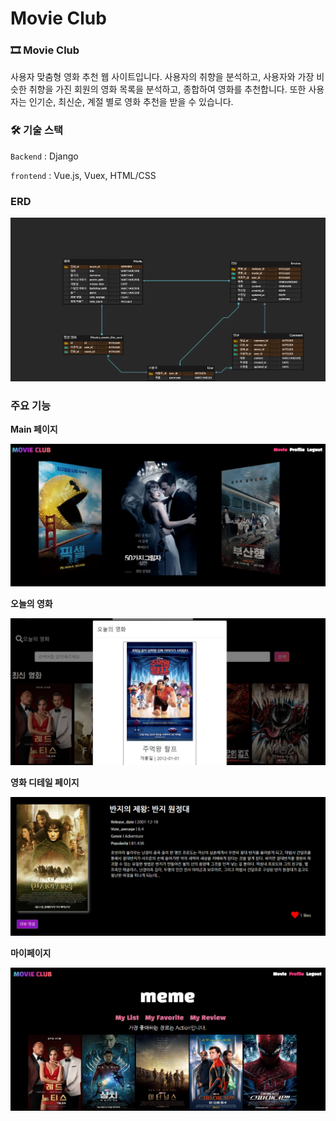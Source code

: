 # Movie Club

### 🎞 Movie Club

사용자 맞춤형 영화 추천 웹 사이트입니다. 사용자의 취향을 분석하고, 사용자와 가장 비슷한 취향을 가진 회원의 영화 목록을 분석하고, 종합하여 영화를 추천합니다. 또한 사용자는 인기순, 최신순, 계절 별로 영화 추천을 받을 수 있습니다.



### 🛠 기술 스택

`Backend` : Django

`frontend` : Vue.js, Vuex, HTML/CSS



### ERD

![ERD (3)](README.assets/ERD.png)



### 주요 기능

**Main 페이지**

![index-16411037992901](README.assets/index-16411037992901.PNG)



**오늘의 영화**

![캡처](README.assets/캡처.PNG)



**영화 디테일 페이지**

![movie_detail](README.assets/movie_detail.PNG)



**마이페이지**

![profile](README.assets/profile.PNG)